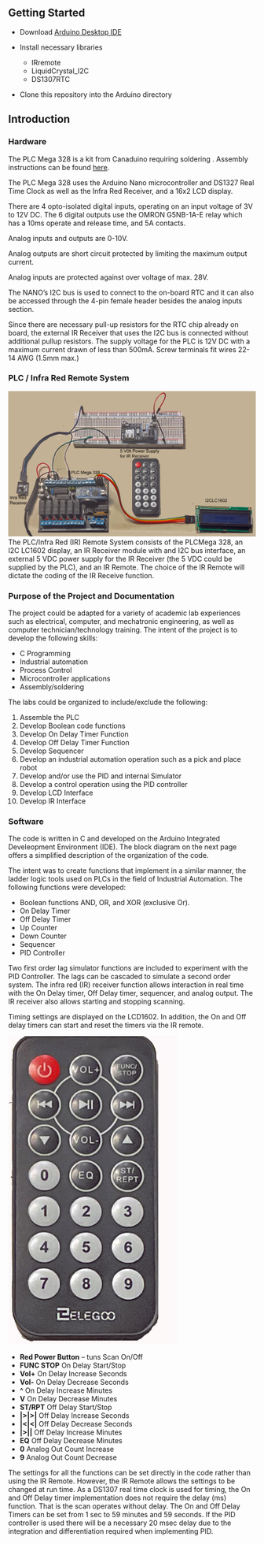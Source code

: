 ## Getting Started

* Download [Arduino Desktop IDE](https://www.arduino.cc/en/Guide)

* Install necessary libraries
  * IRremote
  * LiquidCrystal_I2C
  * DS1307RTC
  
* Clone this repository into the Arduino directory

## Introduction

### Hardware
The PLC Mega 328 is a kit from Canaduino requiring soldering . Assembly instructions can be found [here](https://universal-solder.ca/downloads/CANADUINO_DIY_PLC_MEGA328_100-12_Assembling.pdf).

The PLC Mega 328 uses the Arduino Nano microcontroller and DS1327 Real Time Clock as well as the Infra Red Receiver, and a 16x2 LCD display.

There are 4 opto-isolated digital inputs, operating on an input voltage of 3V to 12V DC. The 6 digital outputs use the OMRON G5NB-1A-E relay which has a 10ms operate and release time, and 5A contacts.

Analog inputs and outputs are 0-10V.

Analog outputs are short circuit protected by limiting the maximum output current.

Analog inputs are protected against over voltage of max. 28V.

The NANO’s I2C bus is used to connect to the on-board RTC and it can also be accessed through the 4-pin female header besides the analog inputs section.

Since there are necessary pull-up resistors for the RTC chip already on board, the external IR Receiver that uses the I2C bus is connected without additional pullup resistors. The supply voltage for the PLC is 12V DC with a maximum current drawn of less than 500mA. Screw terminals fit wires 22-14 AWG (1.5mm max.) 




### PLC / Infra Red Remote System
<img alt="Image of the PLC setup" src="images/IR PLC.jpg">
The PLC/Infra Red (IR) Remote System consists of the PLCMega 328, an I2C LC1602 display, an IR Receiver module with and I2C bus interface, an external 5 VDC power supply for the IR Receiver (the 5 VDC could be supplied by the PLC), and an IR Remote. The choice of the IR Remote will dictate the coding of the IR Receive function.

### Purpose of the Project and Documentation
The project could be adapted for a variety of academic lab experiences such as electrical, computer, and mechatronic engineering, as well as computer technician/technology training. The intent of the project is to develop the following skills:
* C Programming
* Industrial automation
* Process Control
* Microcontroller applications
* Assembly/soldering

The labs could be organized to include/exclude the following:
1. Assemble the PLC
2. Develop Boolean code functions
3. Develop On Delay Timer Function
4. Develop Off Delay Timer Function
5. Develop Sequencer
6. Develop an industrial automation operation such as a pick and place robot
7. Develop and/or use the PID and internal Simulator
8. Develop a control operation using the PID controller
9. Develop LCD Interface
10. Develop IR Interface

### Software
The code is written in C and developed on the Arduino Integrated Develeopment Environment (IDE). The block diagram on the next page offers a simplified description of the organization of the code.

The intent was to create functions that implement in a similar manner, the ladder logic tools used on PLCs in the field of Industrial Automation. The following functions were developed:

* Boolean functions AND, OR, and XOR (exclusive Or).
* On Delay Timer
* Off Delay Timer
* Up Counter
* Down Counter
* Sequencer
* PID Controller

Two first order lag simulator functions are included to experiment with the PID Controller. The lags can be cascaded to simulate a second order system. The infra red (IR) receiver function allows interaction in real time with the On Delay timer, Off Delay timer, sequencer, and analog output. The IR receiver also allows starting and stopping scanning.

Timing settings are displayed on the LCD1602. In addition, the On and Off delay timers can start and reset the timers via the IR remote.

<img alt="Image of the IR Remote" src="images/IR_Remote.jpg">

  * **Red Power Button** – tuns Scan On/Off
  * **FUNC STOP** On Delay Start/Stop
  * **Vol+** On Delay Increase Seconds
  * **Vol-** On Delay Decrease Seconds
  * **^** On Delay Increase Minutes
  * **V** On Delay Decrease Minutes
  * **ST/RPT** Off Delay Start/Stop
  * **|>|>|** Off Delay Increase Seconds
  * **|<|<|** Off Delay Decrease Seconds
  * **|>||** Off Delay Increase Minutes
  * **EQ** Off Delay Decrease Minutes
  * **0** Analog Out Count Increase
  * **9** Analog Out Count Decrease 

The settings for all the functions can be set directly in the code rather than using the IR Remote. However, the IR Remote allows the settings to be changed at run time. As a DS1307 real time clock is used for timing, the On and Off Delay timer implementation does not require the delay (ms) function. That is the scan operates without delay. The On and Off Delay Timers can be set from 1 sec to 59 minutes and 59 seconds. If the PID controller is used there will be a necessary 20 msec delay due to the integration and differentiation required when implementing PID.
